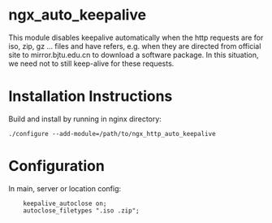 # ngx_auto_keepalive

This module disables keepalive automatically when the http requests are for iso, zip, gz ... files and have refers, e.g. when they are directed from official site to mirror.bjtu.edu.cn to download a software package. In this situation, we need not to still keep-alive for these requests.

Installation Instructions
=========================

Build and install by running in nginx directory:

```
./configure --add-module=/path/to/ngx_http_auto_keepalive
```

Configuration
=============

In main, server or location config:
```
    keepalive_autoclose on;
    autoclose_filetypes ".iso .zip";
```
